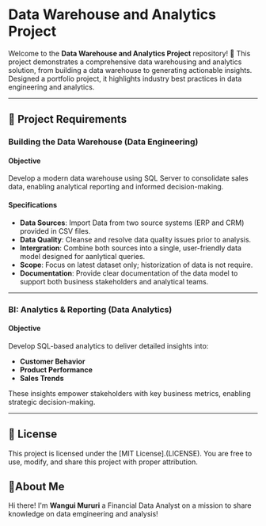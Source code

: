 # Data Warehouse and Analytics Project

Welcome to the **Data Warehouse and Analytics Project** repository! 🚀
This project demonstrates a comprehensive data warehousing and analytics solution, from building a data warehouse to generating actionable insights. Designed a portfolio project, it highlights industry best practices in data engineering and analytics.

---

## 🚀 Project Requirements

### Building the Data Warehouse (Data Engineering)

#### Objective
Develop a modern data warehouse using SQL Server to consolidate sales data, enabling analytical reporting and informed decision-making.

#### Specifications
- **Data Sources**: Import Data from two source systems (ERP and CRM) provided in CSV files.
- **Data Quality**: Cleanse and resolve data quality issues prior to analysis.
- **Intergration**: Combine both sources into a single, user-friendly data model designed for aanlytical queries.
- **Scope**: Focus on latest dataset only; historization of data is not require.
- **Documentation**: Provide clear documentation of the data model to support both business stakeholders and analytical teams.

---

### BI: Analytics & Reporting (Data Analytics)

#### Objective
Develop SQL-based analytics to deliver detailed insights into:
- **Customer Behavior**
- **Product Performance**
- **Sales Trends**

These insights empower stakeholders with key business metrics, enabling strategic decision-making.

---

## 💢 License

This project is licensed under the [MIT License].(LICENSE). You are free to use, modify, and share this project with proper attribution.

## 🌟About Me

Hi there! I'm **Wangui Mururi** a Financial Data Analyst on a mission to share knowledge on data emgineering and analysis!

